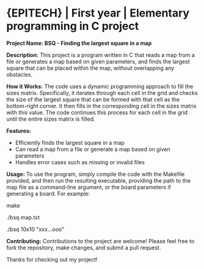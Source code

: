# {EPITECH} | First year | Elementary programming in C project

**Project Name: BSQ - Finding the largest square in a map**

**Description:**
This project is a program written in C that reads a map from a file or generates a map based on given parameters, and finds the largest square that can be placed within the map, without overlapping any obstacles. 

**How it Works:** The code uses a dynamic programming approach to fill the sizes matrix. Specifically, it iterates through each cell in the grid and checks the size of the largest square that can be formed with that cell as the bottom-right corner. It then fills in the corresponding cell in the sizes matrix with this value. The code continues this process for each cell in the grid until the entire sizes matrix is filled.

**Features:**

* Efficiently finds the largest square in a map
* Can read a map from a file or generate a map based on given parameters
* Handles error cases such as missing or invalid files

**Usage:**
To use the program, simply compile the code with the Makefile provided, and then run the resulting executable, providing the path to the map file as a command-line argument, or the board parameters if generating a board. For example:

make

./bsq map.txt

./bsq 10x10 "xxx...ooo"

**Contributing:**
Contributions to the project are welcome! Please feel free to fork the repository, make changes, and submit a pull request.


Thanks for checking out my project!
